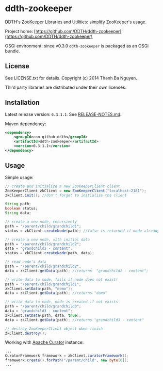 ddth-zookeeper
==============

DDTH's ZooKeeper Libraries and Utilities: simplify ZooKeeper's usage.

Project home:
[https://github.com/DDTH/ddth-zookeeper](https://github.com/DDTH/ddth-zookeeper)

OSGi environment: since v0.3.0 `ddth-zookeeper` is packaged as an OSGi bundle.


## License ##

See LICENSE.txt for details. Copyright (c) 2014 Thanh Ba Nguyen.

Third party libraries are distributed under their own licenses.


## Installation #

Latest release version: `0.3.1.1`. See [RELEASE-NOTES.md](RELEASE-NOTES.md).

Maven dependency:

```xml
<dependency>
	<groupId>com.github.ddth</groupId>
	<artifactId>ddth-zookeeper</artifactId>
	<version>0.3.1.1</version>
</dependency>
```


## Usage ##

Simple usage:

```java
// create and initialize a new ZooKeeperClient client
ZooKeeperClient zkClient = new ZooKeeperClient("localhost:2181");
zkClient.init(); //don't forget to initialize the client

String path;
boolean status;
String data;

// create a new node, recursively
path = "/parent/child/grandchild1";
status = zkClient.createNode(path); //false is returned if node already exists

// create a new node, with initial data
path = "/parent/child/grandchild2";
data = "grandchild2 - content";
status = zkClient.createNode(path, data);

// read node's data
path = "/parent/child/grandchild2";
data = zkClient.getData(path); //returns  "grandchild2 - content";

// write data to node, fails if node does not exist!
path = "/parent/child/grandchild1";
zkClient.setData(path, "demo");
data = zkClient.getData(path); //returns "demo"

// write data to node, node is created if not exists
path = "/parent/child/grandchild3";
data = "grandchild3 - content";
zkClient.setData(path, data, true);
data = zkClient.getData(path); //returns "grandchild3 - content"

// destroy ZooKeeperClient object when finish
zkClient.destroy();
```

Working with [Apache Curator](http://curator.apache.org/index.html) instance:

```java
...
CuratorFramework framework = zkClient.curatorFramework();
framework.create().forPath("/parent/child", new byte[0]);
...
```